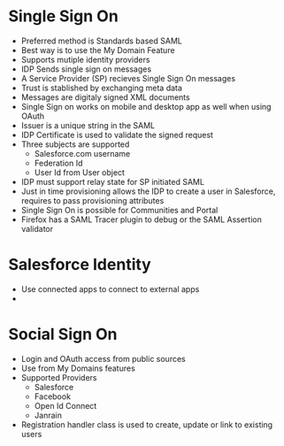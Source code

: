 # Single Sign On

* Preferred method is Standards based SAML
* Best way is to use the My Domain Feature
* Supports mutiple identity providers
* IDP Sends single sign on messages
* A Service Provider (SP) recieves Single Sign On messages
* Trust is stablished by exchanging meta data
* Messages are digitaly signed XML documents
* Single Sign on works on mobile and desktop app as well when using OAuth
* Issuer is a unique string in the SAML
* IDP Certificate is used to validate the signed request
* Three subjects are supported
	* Salesforce.com username
	* Federation Id
	* User Id from User object
* IDP must support relay state for SP initiated SAML
* Just in time provisioning allows the IDP to create a user in Salesforce, requires to pass provisioning attributes
* Single Sign On is possible for Communities and Portal
* Firefox has a SAML Tracer plugin to debug or the SAML Assertion validator

# Salesforce Identity

* Use connected apps to connect to external apps
* 

# Social Sign On

* Login and OAuth access from public sources
* Use from My Domains features
* Supported Providers
	* Salesforce
	* Facebook
	* Open Id Connect
	* Janrain
* Registration handler class is used to create, update or link to existing users